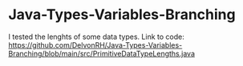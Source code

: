 # Java-Types-Variables-Branching
I tested the lenghts of some data types.
Link to code: https://github.com/DelvonRH/Java-Types-Variables-Branching/blob/main/src/PrimitiveDataTypeLengths.java
